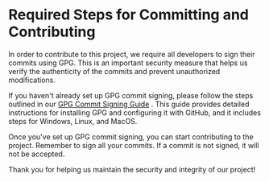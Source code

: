 # Required Steps for Committing and Contributing

In order to contribute to this project, we require all developers to sign their commits using GPG. This is an important security measure that helps us verify the authenticity of the commits and prevent unauthorized modifications.

If you haven't already set up GPG commit signing, please follow the steps outlined in our [GPG Commit Signing Guide](https://www.notion.so/zeta-resource/Implementing-GPG-Commit-Signing-for-Enhanced-Security-in-GitHub-Projects-db8b24dac65a4dd1a224e6629dccbc5a)
. This guide provides detailed instructions for installing GPG and configuring it with GitHub, and it includes steps for Windows, Linux, and MacOS.

Once you've set up GPG commit signing, you can start contributing to the project. Remember to sign all your commits. If a commit is not signed, it will not be accepted.

Thank you for helping us maintain the security and integrity of our project!
